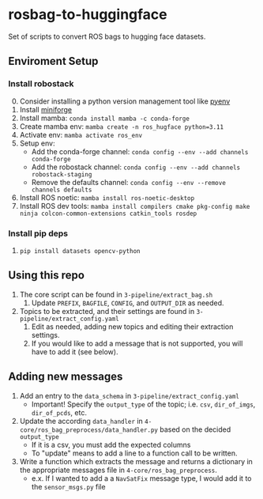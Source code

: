 # rosbag-to-huggingface
Set of scripts to convert ROS bags to hugging face datasets.


## Enviroment Setup

### Install robostack
0. Consider installing a python version management tool like [pyenv](https://github.com/pyenv/pyenv)
1. Install [miniforge](https://github.com/conda-forge/miniforge)
2. Install mamba: `conda install mamba -c conda-forge`
3. Create mamba env: `mamba create -n ros_hugface python=3.11`
4. Activate env: `mamba activate ros_env`
5. Setup env:
    - Add the conda-forge channel: `conda config --env --add channels conda-forge`
    - Add the robostack channel: `conda config --env --add channels robostack-staging`
    - Remove the defaults channel: `conda config --env --remove channels defaults`
6. Install ROS noetic: `mamba install ros-noetic-desktop`
7. Install ROS dev tools: `mamba install compilers cmake pkg-config make ninja colcon-common-extensions catkin_tools rosdep`

### Install pip deps
1. `pip install datasets opencv-python`

## Using this repo
1. The core script can be found in `3-pipeline/extract_bag.sh`
    1. Update `PREFIX`, `BAGFILE`, `CONFIG`, and `OUTPUT_DIR` as needed.
2. Topics to be extracted, and their settings are found in `3-pipeline/extract_config.yaml`
    1. Edit as needed, adding new topics and editing their extraction settings.
    2. If you would like to add a message that is not supported, you will have to add it (see below).

## Adding new messages
1. Add an entry to the `data_schema` in `3-pipeline/extract_config.yaml`
    - Important! Specify the `output_type` of the topic; i.e. `csv`, `dir_of_imgs`, `dir_of_pcds`, etc.
2. Update the according `data_handler` in `4-core/ros_bag_preprocess/data_handler.py` based on the decided `output_type`
    - If it is a csv, you must add the expected columns
    - To "update" means to add a line to a function call to be written.
3. Write a function which extracts the message and returns a dictionary in the appropriate messages file in `4-core/ros_bag_preprocess`.
    - e.x. If I wanted to add a a `NavSatFix` message type, I would add it to the `sensor_msgs.py` file
